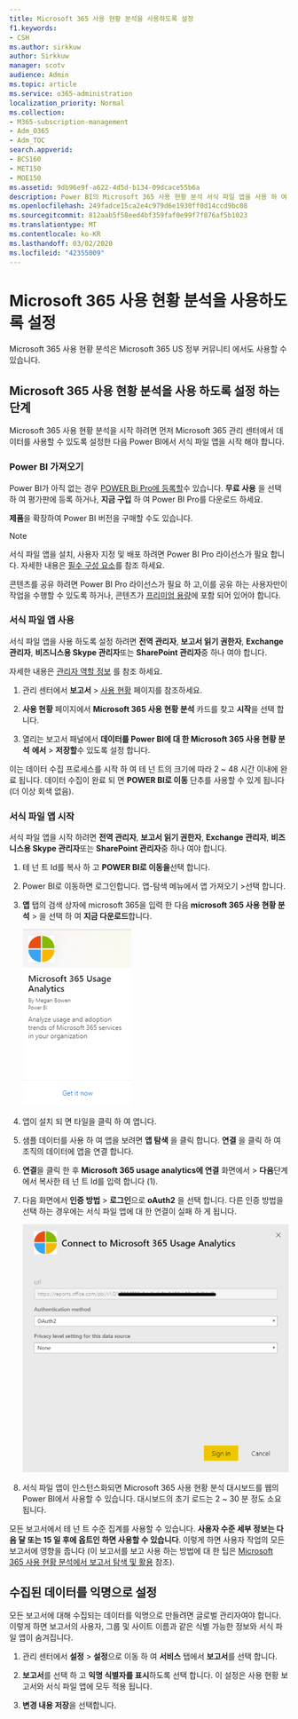 ```yaml
---
title: Microsoft 365 사용 현황 분석을 사용하도록 설정
f1.keywords:
- CSH
ms.author: sirkkuw
author: Sirkkuw
manager: scotv
audience: Admin
ms.topic: article
ms.service: o365-administration
localization_priority: Normal
ms.collection:
- M365-subscription-management
- Adm_O365
- Adm_TOC
search.appverid:
- BCS160
- MET150
- MOE150
ms.assetid: 9db96e9f-a622-4d5d-b134-09dcace55b6a
description: Power BI의 Microsoft 365 사용 현황 분석 서식 파일 앱을 사용 하 여 테 넌 트에 대 한 데이터 수집을 시작 하는 방법을 알아봅니다.
ms.openlocfilehash: 249fadce15ca2e4c979d6e1930ff0d14ccd9bc08
ms.sourcegitcommit: 812aab5f58eed4bf359faf0e99f7f876af5b1023
ms.translationtype: MT
ms.contentlocale: ko-KR
ms.lasthandoff: 03/02/2020
ms.locfileid: "42355009"
---
```

# <a name="enable-microsoft-365-usage-analytics"></a>Microsoft 365 사용 현황 분석을 사용하도록 설정

Microsoft 365 사용 현황 분석은 Microsoft 365 US 정부 커뮤니티 에서도 사용할 수 있습니다.
  
## <a name="steps-to-enable-microsoft-365-usage-analytics"></a>Microsoft 365 사용 현황 분석을 사용 하도록 설정 하는 단계

Microsoft 365 사용 현황 분석을 시작 하려면 먼저 Microsoft 365 관리 센터에서 데이터를 사용할 수 있도록 설정한 다음 Power BI에서 서식 파일 앱을 시작 해야 합니다.
  
### <a name="get-power-bi"></a>Power BI 가져오기

Power BI가 아직 없는 경우 [POWER Bi Pro에 등록할](https://go.microsoft.com/fwlink/p/?linkid=845347)수 있습니다. **무료 사용** 을 선택 하 여 평가판에 등록 하거나, **지금 구입** 하 여 Power BI Pro를 다운로드 하세요.
  
  
**제품**을 확장하여 Power BI 버전을 구매할 수도 있습니다. 

> [!NOTE]
> 서식 파일 앱을 설치, 사용자 지정 및 배포 하려면 Power BI Pro 라이선스가 필요 합니다. 자세한 내용은 [필수 구성 요소](https://docs.microsoft.com/power-bi/service-template-apps-install-distribute?source=docs#prerequisites)를 참조 하세요.

콘텐츠를 공유 하려면 Power BI Pro 라이선스가 필요 하 고,이를 공유 하는 사용자만이 작업을 수행할 수 있도록 하거나, 콘텐츠가 [프리미엄 용량](https://docs.microsoft.com/power-bi/service-premium-what-is)에 포함 되어 있어야 합니다. 
  
### <a name="enable-the-template-app"></a>서식 파일 앱 사용

서식 파일 앱을 사용 하도록 설정 하려면 **전역 관리자**, **보고서 읽기 권한자**, **Exchange 관리자**, **비즈니스용 Skype 관리자**또는 **SharePoint 관리자**중 하나 여야 합니다. 
  
자세한 내용은 [관리자 역할 정보](../add-users/about-admin-roles.md) 를 참조 하세요. 
  
1. 관리 센터에서 **보고서** \> <a href="https://go.microsoft.com/fwlink/p/?linkid=2074756" target="_blank">사용 현황</a> 페이지를 참조하세요. 
    
2. **사용 현황** 페이지에서 **Microsoft 365 사용 현황 분석** 카드를 찾고 **시작**을 선택 합니다.
    
3. 열리는 보고서 패널에서 **데이터를 Power BI에 대 한 Microsoft 365 사용 현황 분석** **에서** \> **저장할**수 있도록 설정 합니다. 
  
이는 데이터 수집 프로세스를 시작 하 여 테 넌 트의 크기에 따라 2 ~ 48 시간 이내에 완료 됩니다. 데이터 수집이 완료 되 면 **POWER BI로 이동** 단추를 사용할 수 있게 됩니다 (더 이상 회색 없음). 
    
### <a name="initiate-the-template-app"></a>서식 파일 앱 시작

서식 파일 앱을 시작 하려면 **전역 관리자**, **보고서 읽기 권한자**, **Exchange 관리자**, **비즈니스용 Skype 관리자**또는 **SharePoint 관리자**중 하나 여야 합니다. 
  
1. 테 넌 트 Id를 복사 하 고 **POWER BI로 이동을**선택 합니다.
    
2.  Power BI로 이동하면 로그인합니다. 앱-탐색 메뉴에서 앱 가져오기 >선택 합니다.    
  
3. **앱** 탭의 검색 상자에 microsoft 365을 입력 한 다음 **microsoft 365 사용 현황 분석** \> 을 선택 하 여 **지금 다운로드**합니다.

    [![지금 받기 선택](../../media/78102250-9874-4a32-8365-436f13560b52.png)](https://app.powerbi.com/groups/me/getapps/services/cia_microsoft365.microsoft-365-usage-analytics)
    
4.  앱이 설치 되 면 타일을 클릭 하 여 엽니다.

5.  샘플 데이터를 사용 하 여 앱을 보려면 **앱 탐색** 을 클릭 합니다. **연결** 을 클릭 하 여 조직의 데이터에 앱을 연결 합니다.

6.  **연결**을 클릭 한 후 **Microsoft 365 usage analytics에 연결** 화면에서 \> **다음**단계에서 복사한 테 넌 트 Id를 입력 합니다 (1).
    
7. 다음 화면에서 **인증 방법** \> **로그인**으로 **oAuth2** 을 선택 합니다. 다른 인증 방법을 선택 하는 경우에는 서식 파일 앱에 대 한 연결이 실패 하 게 됩니다.
    
    ![Choose oAuth2 as authentication method](../../media/ac85a360-c278-4c60-8aa3-68f4828f1d96.png)
  
8. 서식 파일 앱이 인스턴스화되면 Microsoft 365 사용 현황 분석 대시보드를 웹의 Power BI에서 사용할 수 있습니다. 대시보드의 초기 로드는 2 ~ 30 분 정도 소요 됩니다.
  
모든 보고서에서 테 넌 트 수준 집계를 사용할 수 있습니다. **사용자 수준 세부 정보는 다음 달 또는 15 일 후에 옵트인 하면 사용할 수 있습니다**. 이렇게 하면 사용자 작업의 모든 보고서에 영향을 줍니다 (이 보고서를 보고 사용 하는 방법에 대 한 팁은 [Microsoft 365 사용 현황 분석에서 보고서 탐색 및 활용](navigate-and-utilize-reports.md) 참조).
    
## <a name="make-the-collected-data-anonymous"></a>수집된 데이터를 익명으로 설정

모든 보고서에 대해 수집되는 데이터를 익명으로 만들려면 글로벌 관리자여야 합니다. 이렇게 하면 보고서의 사용자, 그룹 및 사이트 이름과 같은 식별 가능한 정보와 서식 파일 앱이 숨겨집니다.
  
1. 관리 센터에서 **설정** \> **설정**으로 이동 하 여 **서비스** 탭에서 **보고서**를 선택 합니다.
    
2. **보고서**를 선택 하 고 **익명 식별자를 표시**하도록 선택 합니다. 이 설정은 사용 현황 보고서와 서식 파일 앱에 모두 적용 됩니다.
  
3. **변경 내용 저장**을 선택합니다.
